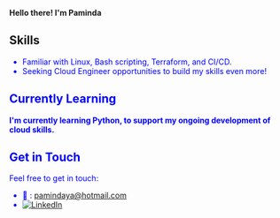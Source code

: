 **Hello there! I'm Paminda**

## Skills

<span style="color:blue">

- Familiar with Linux, Bash scripting, Terraform, and CI/CD.
- Seeking Cloud Engineer opportunities to build my skills even more!

## Currently Learning

<span style="color:blue">**I'm currently learning Python, to support my ongoing development of cloud skills.**</span>

## Get in Touch

Feel free to get in touch:

- :e-mail: : pamindaya@hotmail.com
- [![LinkedIn](https://img.shields.io/badge/LinkedIn-Connect-blue?style=social&logo=linkedin)](https://www.linkedin.com/in/pamindakw)

